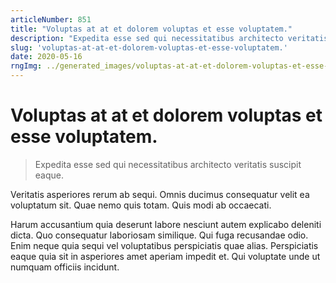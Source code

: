 ```yaml
---
articleNumber: 851
title: "Voluptas at at et dolorem voluptas et esse voluptatem."
description: "Expedita esse sed qui necessitatibus architecto veritatis suscipit eaque."
slug: 'voluptas-at-at-et-dolorem-voluptas-et-esse-voluptatem.'
date: 2020-05-16
rngImg: ../generated_images/voluptas-at-at-et-dolorem-voluptas-et-esse-voluptatem..jpg
---
```


# Voluptas at at et dolorem voluptas et esse voluptatem.

> Expedita esse sed qui necessitatibus architecto veritatis suscipit eaque.

Veritatis asperiores rerum ab sequi. Omnis ducimus consequatur velit ea voluptatum sit. Quae nemo quis totam. Quis modi ab occaecati.
 Harum accusantium quia deserunt labore nesciunt autem explicabo deleniti dicta. Quo consequatur laboriosam similique. Qui fuga recusandae odio. Enim neque quia sequi vel voluptatibus perspiciatis quae alias. Perspiciatis eaque quia sit in asperiores amet aperiam impedit et. Qui voluptate unde ut numquam officiis incidunt.
